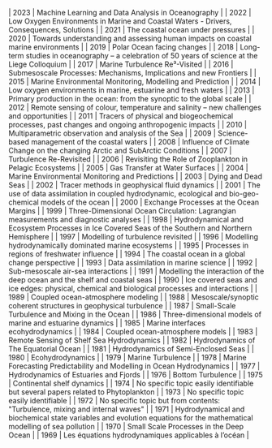 | 2023 | Machine Learning and Data Analysis in Oceanography |
| 2022 | Low Oxygen Environments in Marine and Coastal Waters - Drivers, Consequences, Solutions | 
| 2021 | The coastal ocean under pressures | 
| 2020 | Towards understanding and assessing human impacts on coastal marine environments |
| 2019 | Polar Ocean facing changes |
| 2018 | Long-term studies in oceanography – a celebration of 50 years of science at the Liege Colloquium  |
| 2017 | Marine Turbulence Re³-Visited |
| 2016 | Submesoscale Processes: Mechanisms, Implications and new Frontiers |
| 2015 | Marine Environmental Monitoring, Modelling and Prediction |
| 2014 | Low oxygen environments in marine, estuarine and fresh waters |
| 2013 | Primary production in the ocean: from the synoptic to the global scale |
| 2012 | Remote sensing of colour, temperature and salinity – new challenges and opportunities |
| 2011 | Tracers of physical and biogeochemical processes, past changes and ongoing anthropogenic impacts |
| 2010 | Multiparametric observation and analysis of the Sea |
| 2009 | Science-based management of the coastal waters |
| 2008 | Influence of Climate Change on the changing Arctic and SubArctic Conditions |
| 2007 | Turbulence Re-Revisited |
| 2006 | Revisiting the Role of Zooplankton in Pelagic Ecosystems |
| 2005 | Gas Transfer at Water Surfaces |
| 2004 | Marine Environmental Monitoring and Predictions |
| 2003 | Dying and Dead Seas |
| 2002 | Tracer methods in geophysical fluid dynamics |
| 2001 | The use of data assimilation in coupled hydrodynamic, ecological and bio-geo-chemical models of the ocean |
| 2000 | Exchange Processes at the Ocean Margins |
| 1999 | Three-Dimensional Ocean Circulation: Lagrangian measurements and diagnostic analyses |
| 1998 | Hydrodynamical and Ecosystem Processes in Ice Covered Seas of the Southern and Northern Hemisphere |
| 1997 | Modelling of turbulence revisited |
| 1996 | Modelling hydrodynamically dominated marine ecosystems |
| 1995 | Processes in regions of freshwater influence |
| 1994 | The coastal ocean in a global change perspective |
| 1993 | Data assimilation in marine science |
| 1992 | Sub-mesoscale air-sea interactions |
| 1991 | Modelling the interaction of the deep ocean and the shelf and coastal seas |
| 1990 | Ice covered seas and ice edges: physical, chemical and biological processes and interactions |
| 1989 | Coupled ocean-atmosphere modeling |
| 1988 | Mesoscale/synoptic coherent structures in geophysical turbulence |
| 1987 | Small-Scale Turbulence and Mixing in the Ocean |
| 1986 | Three-dimensional models of marine and estuarine dynamics |
| 1985 | Marine interfaces ecohydrodynamics |
| 1984 | Coupled ocean-atmosphere models |
| 1983 | Remote Sensing of Shelf Sea Hydrodynamics |
| 1982 | Hydrodynamics of The Equatorial Ocean |
| 1981 | Hydrodynamics of Semi-Enclosed Seas |
| 1980 | Ecohydrodynamics |
| 1979 | Marine Turbulence |
| 1978 | Marine Forecasting Predictability and Modelling in Ocean Hydrodynamics |
| 1977 | Hydrodynamics of Estuaries and Fjords |
| 1976 | Bottom Turbulence |
| 1975 | Continental shelf dynamics |
| 1974 | No specific topic easily identifiable but several papers related to Phytoplankton |
| 1973 | No specific topic easily identifiable |
| 1972 | No specific topic but from contents: "Turbulence, mixing and internal waves" |
| 1971 | Hydrodynamical and biochemical state variables and evolution equations for the mathematical modelling of sea pollution |
| 1970 | Small Scale Processes in the Deep Ocean |
| 1969 | Les équations hydrodynamiques applicables à l’océan |
